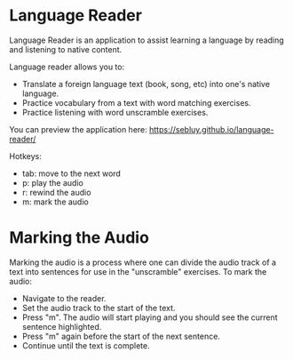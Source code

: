 # Language Reader

Language Reader is an application to assist learning a language by reading and listening to native content.

Language reader allows you to:
- Translate a foreign language text (book, song, etc) into one's native language.
- Practice vocabulary from a text with word matching exercises.
- Practice listening with word unscramble exercises.

You can preview the application here: https://sebluy.github.io/language-reader/

Hotkeys:
- tab: move to the next word
- p: play the audio
- r: rewind the audio
- m: mark the audio

# Marking the Audio

Marking the audio is a process where one can divide the audio track of a text into sentences for use in the "unscramble" exercises. To mark the audio:
- Navigate to the reader.
- Set the audio track to the start of the text.
- Press "m". The audio will start playing and you should see the current sentence highlighted.
- Press "m" again before the start of the next sentence.
- Continue until the text is complete.
